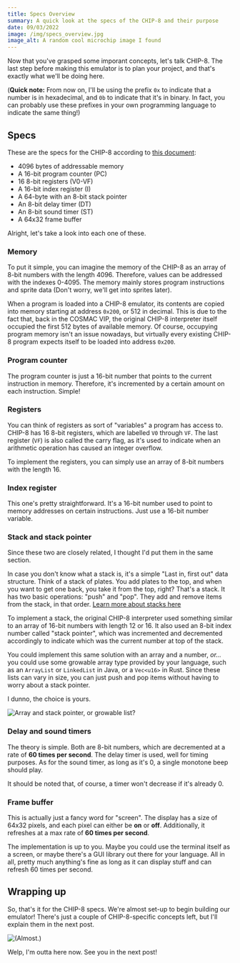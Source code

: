 ```yaml
---
title: Specs Overview
summary: A quick look at the specs of the CHIP-8 and their purpose
date: 09/03/2022
image: /img/specs_overview.jpg
image_alt: A random cool microchip image I found
---
```


Now that you've grasped some imporant concepts, let's talk CHIP-8. The last step before making this emulator is to plan your project, and that's exactly what we'll be doing here.

(**Quick note:** From now on, I'll be using the prefix `0x` to indicate that a number is in hexadecimal, and `0b` to indicate that it's in binary. In fact, you can probably use these prefixes in your own programming language to indicate the same thing!)

## Specs

These are the specs for the CHIP-8 according to [this document](http://www.cs.columbia.edu/~sedwards/classes/2016/4840-spring/designs/Chip8.pdf):

- 4096 bytes of addressable memory
- A 16-bit program counter (PC)
- 16 8-bit registers (V0-VF)
- A 16-bit index register (I)
- A 64-byte with an 8-bit stack pointer
- An 8-bit delay timer (DT)
- An 8-bit sound timer (ST)
- A 64x32 frame buffer

Alright, let's take a look into each one of these.

### Memory

To put it simple, you can imagine the memory of the CHIP-8 as an array of 8-bit numbers with the length 4096. Therefore, values can be addressed with the indexes 0-4095. The memory mainly stores program instructions and sprite data (Don't worry, we'll get into sprites later).

When a program is loaded into a CHIP-8 emulator, its contents are copied into memory starting at address `0x200`, or 512 in decimal. This is due to the fact that, back in the COSMAC VIP, the original CHIP-8 interpreter itself occupied the first 512 bytes of available memory. Of course, occupying program memory isn't an issue nowadays, but virtually every existing CHIP-8 program expects itself to be loaded into address `0x200`.

### Program counter

The program counter is just a 16-bit number that points to the current instruction in memory. Therefore, it's incremented by a certain amount on each instruction. Simple!

### Registers

You can think of registers as sort of "variables" a program has access to. CHIP-8 has 16 8-bit registers, which are labelled `V0` through `VF`. The last register (`VF`) is also called the carry flag, as it's used to indicate when an arithmetic operation has caused an integer overflow.

To implement the registers, you can simply use an array of 8-bit numbers with the length 16.

### Index register

This one's pretty straightforward. It's a 16-bit number used to point to memory addresses on certain instructions. Just use a 16-bit number variable.

### Stack and stack pointer

Since these two are closely related, I thought I'd put them in the same section.

In case you don't know what a stack is, it's a simple "Last in, first out" data structure. Think of a stack of plates. You add plates to the top, and when you want to get one back, you take it from the top, right? That's a stack. It has two basic operations: "push" and "pop". They add and remove items from the stack, in that order. [Learn more about stacks here](https://www.geeksforgeeks.org/stack-data-structure/)

To implement a stack, the original CHIP-8 interpreter used something similar to an array of 16-bit numbers with length 12 or 16. It also used an 8-bit index number called "stack pointer", which was incremented and decremented accordingly to indicate which was the current number at top of the stack.

You could implement this same solution with an array and a number, _or..._ you could use some growable array type provided by your language, such as an `ArrayList` or `LinkedList` in Java, or a `Vec<u16>` in Rust. Since these lists can vary in size, you can just push and pop items without having to worry about a stack pointer.

I dunno, the choice is yours.

![Array and stack pointer, or growable list?](/img/the_matrix_choose.gif)

### Delay and sound timers

The theory is simple. Both are 8-bit numbers, which are decremented at a rate of **60 times per second**. The delay timer is used, well for timing purposes. As for the sound timer, as long as it's 0, a single monotone beep should play.

It should be noted that, of course, a timer won't decrease if it's already 0.

### Frame buffer

This is actually just a fancy word for "screen". The display has a size of 64x32 pixels, and each pixel can either be **on** or **off**. Additionally, it refreshes at a max rate of **60 times per second**.

The implementation is up to you. Maybe you could use the terminal itself as a screen, or maybe there's a GUI library out there for your language. All in all, pretty much anything's fine as long as it can display stuff and can refresh 60 times per second.

## Wrapping up

So, that's it for the CHIP-8 specs. We're almost set-up to begin building our emulator! There's just a couple of CHIP-8-specific concepts left, but I'll explain them in the next post.

![(Almost.)](/img/doc_brown_ready.gif)

Welp, I'm outta here now. See you in the next post!
